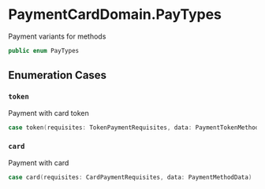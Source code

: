 # PaymentCardDomain.PayTypes

Payment variants for methods

``` swift
public enum PayTypes
```

## Enumeration Cases

### `token`

Payment with card token

``` swift
case token(requisites: TokenPaymentRequisites, data: PaymentTokenMethodData)
```

### `card`

Payment with card

``` swift
case card(requisites: CardPaymentRequisites, data: PaymentMethodData)
```
